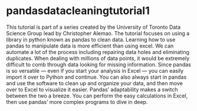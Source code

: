 # pandasdatacleaningtutorial1
This tutorial is part of a series created by the University of Toronto Data Science Group lead by Christopher Alemao.
The tutorial focuses on using a library in python known as pandas to clean data. Learning how to use pandas to manipulate data is more efficient than using excel. 
We can automate a lot of the process including repairing data holes and eliminating duplicates. When dealing with millions of data points, it would be extremely difficult to comb through data looking for missing information. 
Since pandas is so versatile — even if you start your analysis in Excel — you can easily import it over to Python and continue. You can also always start in pandas and use the software to clean up and organize your data, and then move over to Excel to visualize it easier. Pandas’ adaptability makes a switch between the two a breeze. You can perform the easy calculations in Excel, then use pandas’ more complex programs to dive in deep.
